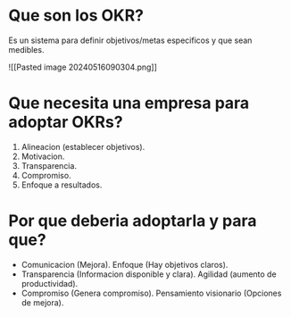 # Que son los OKR?
Es un sistema para definir objetivos/metas especificos y que sean medibles.

![[Pasted image 20240516090304.png]]
# Que necesita una empresa para adoptar OKRs?
1. Alineacion (establecer objetivos).
2. Motivacion.
3. Transparencia.
4. Compromiso.
5. Enfoque a resultados.

# Por que deberia adoptarla y para que?
- Comunicacion (Mejora). Enfoque (Hay objetivos claros).
- Transparencia (Informacion disponible y clara). Agilidad (aumento de productividad).
- Compromiso (Genera compromiso). Pensamiento visionario (Opciones de mejora).